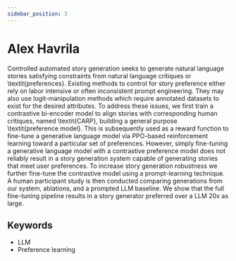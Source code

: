 ```yaml
---
sidebar_position: 3
---
```


# Alex Havrila

Controlled automated story generation seeks to generate natural language stories satisfying constraints from natural language critiques or \textit{preferences}. Existing methods to control for story preference either rely on labor intensive or often inconsistent prompt engineering. They may also use logit-manipulation methods which require annotated datasets to exist for the desired attributes. To address these issues, we first train a contrastive bi-encoder model to align stories with corresponding human critiques, named \textit{CARP}, building a general purpose \textit{preference model}. This is subsequently used as a reward function to fine-tune a generative language model via PPO-based reinforcement learning toward a particular set of preferences. However, simply fine-tuning a generative language model with a contrastive preference model does not reliably result in a story generation system capable of generating stories that meet user preferences. To increase story generation robustness we further fine-tune the contrastive model using a prompt-learning technique. A human participant study is then conducted comparing generations from our system, ablations, and a prompted LLM baseline. We show that the full fine-tuning pipeline results in a story generator preferred over a LLM 20x as large.

## Keywords
- LLM
- Preference learning
